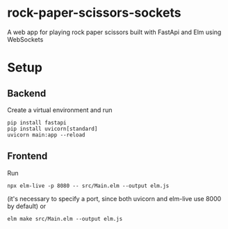 # rock-paper-scissors-sockets
A web app for playing rock paper scissors built with FastApi and Elm using WebSockets

# Setup
## Backend
Create a virtual environment and run
```
pip install fastapi
pip install uvicorn[standard]
uvicorn main:app --reload
```
## Frontend
Run
```
npx elm-live -p 8080 -- src/Main.elm --output elm.js
```
(it's necessary to specify a port, since both uvicorn and elm-live use 8000 by default)
or
```
elm make src/Main.elm --output elm.js
```
